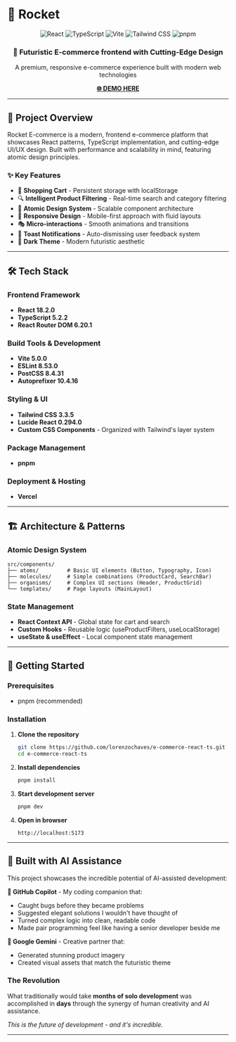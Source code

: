 # 🚀 Rocket

<div align="center">
  <img src="https://img.shields.io/badge/React-18.2.0-61DAFB?style=for-the-badge&logo=react&logoColor=white" alt="React" />
  <img src="https://img.shields.io/badge/TypeScript-5.2.2-3178C6?style=for-the-badge&logo=typescript&logoColor=white" alt="TypeScript" />
  <img src="https://img.shields.io/badge/Vite-5.0.0-646CFF?style=for-the-badge&logo=vite&logoColor=white" alt="Vite" />
  <img src="https://img.shields.io/badge/Tailwind_CSS-3.3.5-38B2AC?style=for-the-badge&logo=tailwind-css&logoColor=white" alt="Tailwind CSS" />
  <img src="https://img.shields.io/badge/pnpm-8.0.0-F69220?style=for-the-badge&logo=pnpm&logoColor=white" alt="pnpm" />
</div>

<div align="center">
  <h3>🌟 Futuristic E-commerce frontend with Cutting-Edge Design</h3>
  <p>A premium, responsive e-commerce experience built with modern web technologies</p>
  
  **[🌐 DEMO HERE](https://e-commerce-react-ts-blue.vercel.app)**
</div>

---

## 🎯 **Project Overview**

Rocket E-commerce is a modern, frontend e-commerce platform that showcases React patterns, TypeScript implementation, and cutting-edge UI/UX design. Built with performance and scalability in mind, featuring atomic design principles.

### ✨ **Key Features**

- 🛒 **Shopping Cart** - Persistent storage with localStorage
- 🔍 **Intelligent Product Filtering** - Real-time search and category filtering
- 🎨 **Atomic Design System** - Scalable component architecture
- 📱 **Responsive Design** - Mobile-first approach with fluid layouts
- 🎭 **Micro-interactions** - Smooth animations and transitions
- 🔔 **Toast Notifications** - Auto-dismissing user feedback system
- 🌙 **Dark Theme** - Modern futuristic aesthetic

---

## 🛠️ **Tech Stack**

### **Frontend Framework**
- **React 18.2.0** 
- **TypeScript 5.2.2** 
- **React Router DOM 6.20.1** 

### **Build Tools & Development**
- **Vite 5.0.0** 
- **ESLint 8.53.0** 
- **PostCSS 8.4.31** 
- **Autoprefixer 10.4.16** 

### **Styling & UI**
- **Tailwind CSS 3.3.5**
- **Lucide React 0.294.0** 
- **Custom CSS Components** - Organized with Tailwind's layer system

### **Package Management**
- **pnpm** 

### **Deployment & Hosting**
- **Vercel** 

---

## 🏗️ **Architecture & Patterns**

### **Atomic Design System**
```
src/components/
├── atoms/         # Basic UI elements (Button, Typography, Icon)
├── molecules/     # Simple combinations (ProductCard, SearchBar)
├── organisms/     # Complex UI sections (Header, ProductGrid)
└── templates/     # Page layouts (MainLayout)
```

### **State Management**
- **React Context API** - Global state for cart and search
- **Custom Hooks** - Reusable logic (useProductFilters, useLocalStorage)
- **useState & useEffect** - Local component state management

---

## 🚀 **Getting Started**

### **Prerequisites**
- pnpm (recommended)

### **Installation**

1. **Clone the repository**
   ```bash
   git clone https://github.com/lorenzochaves/e-commerce-react-ts.git
   cd e-commerce-react-ts
   ```

2. **Install dependencies**
   ```bash
   pnpm install
   ```

3. **Start development server**
   ```bash
   pnpm dev
   ```

4. **Open in browser**
   ```
   http://localhost:5173
   ```
---
## 🙏 **Built with AI Assistance**

This project showcases the incredible potential of AI-assisted development:

**🚀 GitHub Copilot** - My coding companion that:
- Caught bugs before they became problems
- Suggested elegant solutions I wouldn't have thought of
- Turned complex logic into clean, readable code
- Made pair programming feel like having a senior developer beside me

**🎨 Google Gemini** - Creative partner that:
- Generated stunning product imagery
- Created visual assets that match the futuristic theme

### **The Revolution**
What traditionally would take **months of solo development** was accomplished in **days** through the synergy of human creativity and AI assistance.

*This is the future of development - and it's incredible.*

---


